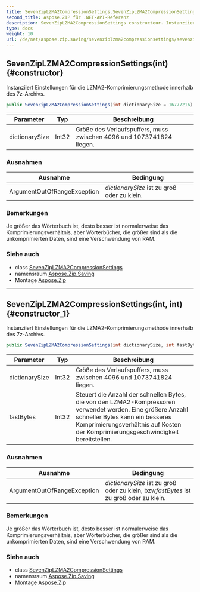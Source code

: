 ```yaml
---
title: SevenZipLZMA2CompressionSettings.SevenZipLZMA2CompressionSettings
second_title: Aspose.ZIP für .NET-API-Referenz
description: SevenZipLZMA2CompressionSettings constructeur. Instanziiert Einstellungen für die LZMA2Komprimierungsmethode innerhalb des 7zArchivs.
type: docs
weight: 10
url: /de/net/aspose.zip.saving/sevenziplzma2compressionsettings/sevenziplzma2compressionsettings/
---
```

## SevenZipLZMA2CompressionSettings(int) {#constructor}

Instanziiert Einstellungen für die LZMA2-Komprimierungsmethode innerhalb des 7z-Archivs.

```csharp
public SevenZipLZMA2CompressionSettings(int dictionarySize = 16777216)
```

| Parameter | Typ | Beschreibung |
| --- | --- | --- |
| dictionarySize | Int32 | Größe des Verlaufspuffers, muss zwischen 4096 und 1073741824 liegen. |

### Ausnahmen

| Ausnahme | Bedingung |
| --- | --- |
| ArgumentOutOfRangeException | *dictionarySize* ist zu groß oder zu klein. |

### Bemerkungen

Je größer das Wörterbuch ist, desto besser ist normalerweise das Komprimierungsverhältnis, aber Wörterbücher, die größer sind als die unkomprimierten Daten, sind eine Verschwendung von RAM.

### Siehe auch

* class [SevenZipLZMA2CompressionSettings](../)
* namensraum [Aspose.Zip.Saving](../../sevenziplzma2compressionsettings/)
* Montage [Aspose.Zip](../../../)

---

## SevenZipLZMA2CompressionSettings(int, int) {#constructor_1}

Instanziiert Einstellungen für die LZMA2-Komprimierungsmethode innerhalb des 7z-Archivs.

```csharp
public SevenZipLZMA2CompressionSettings(int dictionarySize, int fastBytes = 32)
```

| Parameter | Typ | Beschreibung |
| --- | --- | --- |
| dictionarySize | Int32 | Größe des Verlaufspuffers, muss zwischen 4096 und 1073741824 liegen. |
| fastBytes | Int32 | Steuert die Anzahl der schnellen Bytes, die von den LZMA2-Kompressoren verwendet werden. Eine größere Anzahl schneller Bytes kann ein besseres Komprimierungsverhältnis auf Kosten der Komprimierungsgeschwindigkeit bereitstellen. |

### Ausnahmen

| Ausnahme | Bedingung |
| --- | --- |
| ArgumentOutOfRangeException | *dictionarySize* ist zu groß oder zu klein, bzw*fastBytes* ist zu groß oder zu klein. |

### Bemerkungen

Je größer das Wörterbuch ist, desto besser ist normalerweise das Komprimierungsverhältnis, aber Wörterbücher, die größer sind als die unkomprimierten Daten, sind eine Verschwendung von RAM.

### Siehe auch

* class [SevenZipLZMA2CompressionSettings](../)
* namensraum [Aspose.Zip.Saving](../../sevenziplzma2compressionsettings/)
* Montage [Aspose.Zip](../../../)


